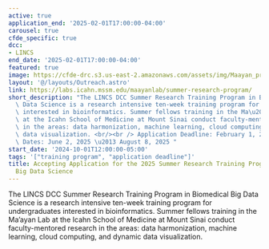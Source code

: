 ```yaml
---
active: true
application_end: '2025-02-01T17:00:00-04:00'
carousel: true
cfde_specific: true
dcc:
- LINCS
end_date: '2025-02-01T17:00:00-04:00'
featured: true
image: https://cfde-drc.s3.us-east-2.amazonaws.com/assets/img/Maayan_program.png
layout: '@/layouts/Outreach.astro'
link: https://labs.icahn.mssm.edu/maayanlab/summer-research-program/
short_description: "The LINCS DCC Summer Research Training Program in Biomedical Big\
  \ Data Science is a research intensive ten-week training program for undergraduates\
  \ interested in bioinformatics. Summer fellows training in the Ma\u2019ayan Lab\
  \ at the Icahn School of Medicine at Mount Sinai conduct faculty-mentored research\
  \ in the areas: data harmonization, machine learning, cloud computing, and dynamic\
  \ data visualization. <br/><br /> Application Deadline: February 1, 2025 <br />Program\
  \ Dates: June 2, 2025 \u2013 August 8, 2025 "
start_date: '2024-10-01T12:00:00-05:00'
tags: '["training program", "application deadline"]'
title: Accepting Application for the 2025 Summer Research Training Program in Biomedical
  Big Data Science
---
```

The LINCS DCC Summer Research Training Program in Biomedical Big Data Science is a research intensive ten-week training program for undergraduates interested in bioinformatics. Summer fellows training in the Ma’ayan Lab at the Icahn School of Medicine at Mount Sinai conduct faculty-mentored research in the areas: data harmonization, machine learning, cloud computing, and dynamic data visualization. 